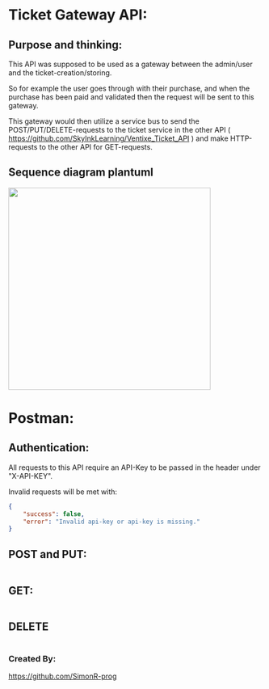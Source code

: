 # Ticket Gateway API:

## Purpose and thinking:

This API was supposed to be used as a gateway between the admin/user and the ticket-creation/storing. 

So for example the user goes through with their purchase, and when the purchase has been paid and validated then the request will be sent to this gateway. 

This gateway would then utilize a service bus to send the POST/PUT/DELETE-requests to the ticket service in the other API ( https://github.com/SkyInkLearning/Ventixe_Ticket_API ) and make HTTP-requests to the other API for GET-requests.

## Sequence diagram plantuml

<img src="https://github.com/user-attachments/assets/7e53239a-6069-4711-956e-a50d07885ad2" width="400">

# Postman:

## Authentication:

All requests to this API require an API-Key to be passed in the header under "X-API-KEY". 

Invalid requests will be met with:

```json
{
    "success": false,
    "error": "Invalid api-key or api-key is missing."
}
```

## POST and PUT: 


```json

```


## GET:


```json

```

## DELETE


```json

```



### Created By:

https://github.com/SimonR-prog

